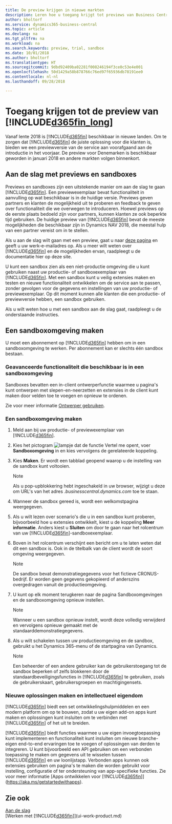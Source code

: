 ```yaml
---
title: De preview krijgen in nieuwe markten
description: Leren hoe u toegang krijgt tot previews van Business Central.
author: bholtorf
ms.service: dynamics365-business-central
ms.topic: article
ms.devlang: na
ms.tgt_pltfrm: na
ms.workload: na
ms.search.keywords: preview, trial, sandbox
ms.date: 10/01/2018
ms.author: bholtorf
ms.translationtype: HT
ms.sourcegitcommit: 9dbd92409ba02281f008246194f3ce0c53e4e001
ms.openlocfilehash: 50d1429a58b878766c76ed97f65936db78191ee0
ms.contentlocale: nl-nl
ms.lasthandoff: 09/28/2018

---
```

# <a name="access-to-the-included365finlongincludesd365finlongmdmd-preview"></a>Toegang krijgen tot de preview van [!INCLUDE[d365fin_long](includes/d365fin_long_md.md)]
Vanaf lente 2018 is [!INCLUDE[d365fin](includes/d365fin_md.md)] beschikbaar in nieuwe landen. Om te zorgen dat [!INCLUDE[d365fin](includes/d365fin_md.md)] de juiste oplossing voor die klanten is, bieden we een previewversie van de service aan voorafgaand aan de introductie in het voorjaar. De preview voor Denemarken is beschikbaar geworden in januari 2018 en andere markten volgen binnenkort.  

## <a name="getting-started-with-previews-and-sandboxes"></a>Aan de slag met previews en sandboxes
Previews en sandboxes zijn een uitstekende manier om aan de slag te gaan [!INCLUDE[d365fin](includes/d365fin_md.md)]. Een previewexemplaar bevat functionaliteit in aanvulling op wat beschikbaar is in de huidige versie. Previews geven partners en klanten de mogelijkheid uit te proberen en feedback te geven over functionaliteit die we overwegen te introduceren. Hoewel previews op de eerste plaats bedoeld zijn voor partners, kunnen klanten ze ook beperkte tijd gebruiken. De huidige preview van [!INCLUDE[d365fin](includes/d365fin_md.md)] bevat de meeste mogelijkheden die beschikbaar zijn in Dynamics NAV 2018, die meestal hulp van een partner vereist om in te stellen.

Als u aan de slag wilt gaan met een preview, gaat u naar [deze pagina](https://go.microsoft.com/fwlink/?linkid=866045) en geeft u uw werk-e-mailadres op. Als u meer wilt weten over [!INCLUDE[d365fin](includes/d365fin_md.md)] en de mogelijkheden ervan, raadpleegt u de documentatie hier op deze site.

U kunt een sandbox zien als een niet-productie omgeving die u kunt gebruiken naast uw productie- of sandboxexemplaar van [!INCLUDE[d365fin](includes/d365fin_md.md)]. Met een sandbox kunt u veilig extensies maken en testen en nieuwe functionaliteit ontwikkelen om de service aan te passen, zonder gevolgen voor de gegevens en instellingen van uw productie- of previewexemplaar. Op dit moment kunnen alle klanten die een productie- of previewversie hebben, een sandbox gebruiken.

Als u wilt weten hoe u met een sandbox aan de slag gaat, raadpleegt u de onderstaande instructies.

## <a name="creating-a-sandbox-environment"></a>Een sandboxomgeving maken
U moet een abonnement op [!INCLUDE[d365fin](includes/d365fin_md.md)] hebben om in een sandboxomgeving te werken. Per abonnement kan er slechts één sandbox bestaan.

### <a name="advanced-functionality-available-in-a-sandbox-environment"></a>Geavanceerde functionaliteit die beschikbaar is in een sandboxomgeving
Sandboxes bevatten een in-client ontwerperfunctie waarmee u pagina's kunt ontwerpen met slepen-en-neerzetten en extensies in de client kunt maken door velden toe te voegen en opnieuw te ordenen.

Zie voor meer informatie [Ontwerper gebruiken](https://docs.microsoft.com/en-us/dynamics-nav/developer/devenv-inclient-designer).

### <a name="to-create-a-sandbox-environment"></a>Een sandboxomgeving maken
1.  Meld aan bij uw productie- of previewexemplaar van [!INCLUDE[d365fin](includes/d365fin_md.md)].  
2.  Kies het pictogram ![lampje dat de functie Vertel me opent](media/ui-search/search_small.png "Vertel me wat u wilt doen"), voer **Sandboxomgeving** in en kies vervolgens de gerelateerde koppeling.
3.  Kies **Maken**. Er wordt een tabblad geopend waarop u de instelling van de sandbox kunt voltooien.

    > [!Note]
    > Als u pop-upblokkering hebt ingeschakeld in uw browser, wijzigt u deze om URL's van het adres *.businesscentral.dynamics.com* toe te staan.  

4.  Wanneer de sandbox gereed is, wordt een welkomstpagina weergegeven.  
5.  Als u wilt lezen over scenario's die u in een sandbox kunt proberen, bijvoorbeeld hoe u extensies ontwikkelt, kiest u de koppeling **Meer informatie**. Anders kiest u **Sluiten** om door te gaan naar het rolcentrum van uw [!INCLUDE[d365fin](includes/d365fin_md.md)]-sandboxexemplaar.  
6.  Boven in het rolcentrum verschijnt een bericht om u te laten weten dat dit een sandbox is. Ook in de titelbalk van de client wordt de soort omgeving weergegeven.

    > [!Note]
    > De sandbox bevat demonstratiegegevens voor het fictieve CRONUS-bedrijf. Er worden geen gegevens gekopieerd of anderszins overgedragen vanuit de productieomgeving.  

7.  U kunt op elk moment terugkeren naar de pagina Sandboxomgevingen en de sandboxomgeving opnieuw instellen.

    > [!Note]
    > Wanneer u een sandbox opnieuw instelt, wordt deze volledig verwijderd en vervolgens opnieuw gemaakt met de standaarddemonstratiegegevens.  

8.  Als u wilt schakelen tussen uw productieomgeving en de sandbox, gebruikt u het Dynamics 365-menu of de startpagina van Dynamics.

    > [!Note]
    > Een beheerder of een andere gebruiker kan de gebruikerstoegang tot de sandbox beperken of zelfs blokkeren door de standaardbeveiligingsfuncties in [!INCLUDE[d365fin](includes/d365fin_md.md)] te gebruiken, zoals de gebruikerskaart, gebruikersgroepen en machtigingensets.  

### <a name="building-new-solutions-and-intellectual-property"></a>Nieuwe oplossingen maken en intellectueel eigendom
[!INCLUDE[d365fin](includes/d365fin_md.md)] biedt een set ontwikkelingshulpmiddelen en een modern platform om op te bouwen, zodat u uw eigen add-on apps kunt maken en oplossingen kunt insluiten om te verbinden met [!INCLUDE[d365fin](includes/d365fin_md.md)] of het uit te breiden.

[!INCLUDE[d365fin](includes/d365fin_md.md)] biedt functies waarmee u uw eigen invoegtoepassing kunt implementeren en functionaliteit kunt insluiten om nieuwe branche-eigen end-to-end ervaringen toe te voegen of oplossingen van derden te integreren. U kunt bijvoorbeeld een API gebruiken om een verbonden toepassing te maken om gegevens uit te wisselen tussen [!INCLUDE[d365fin](includes/d365fin_md.md)] en uw loonlijstapp. Verbonden apps kunnen ook extensies gebruiken om pagina's te maken die worden gebruikt voor instelling, configuratie of ter ondersteuning van app-specifieke functies. Zie voor meer informatie [Apps ontwikkelen voor [!INCLUDE[d365fin](includes/d365fin_md.md)]](https://aka.ms/getstartedwithapps).

## <a name="see-also"></a>Zie ook
[Aan de slag](product-get-started.md)  
[Werken met [!INCLUDE[d365fin](includes/d365fin_md.md)]](ui-work-product.md)  

